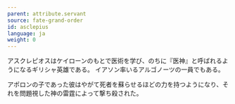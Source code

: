 ```yaml
---
parent: attribute.servant
source: fate-grand-order
id: asclepius
language: ja
weight: 0
---
```


アスクレピオスはケイローンのもとで医術を学び、のちに『医神』と呼ばれるようになるギリシャ英雄である。
イアソン率いるアルゴノーツの一員でもある。

アポロンの子であった彼はやがて死者を蘇らせるほどの力を持つようになり、それを問題視した神の雷霆によって撃ち殺された。
